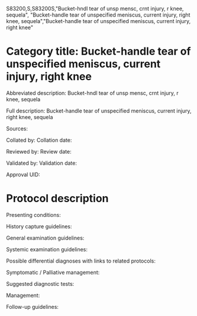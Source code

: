 S83200,S,S83200S,"Bucket-hndl tear of unsp mensc, crnt injury, r knee, sequela", "Bucket-handle tear of unspecified meniscus, current injury, right knee, sequela","Bucket-handle tear of unspecified meniscus, current injury, right knee"
# Category title: Bucket-handle tear of unspecified meniscus, current injury, right knee

Abbreviated description: Bucket-hndl tear of unsp mensc, crnt injury, r knee, sequela

Full description: Bucket-handle tear of unspecified meniscus, current injury, right knee, sequela

Sources:

Collated by:
Collation date:

Reviewed by:
Review date:

Validated by:
Validation date:

Approval UID:

# Protocol description

Presenting conditions:

History capture guidelines:

General examination guidelines:

Systemic examination guidelines:

Possible differential diagnoses with links to related protocols:

Symptomatic / Palliative management:

Suggested diagnostic tests:

Management:

Follow-up guidelines:
